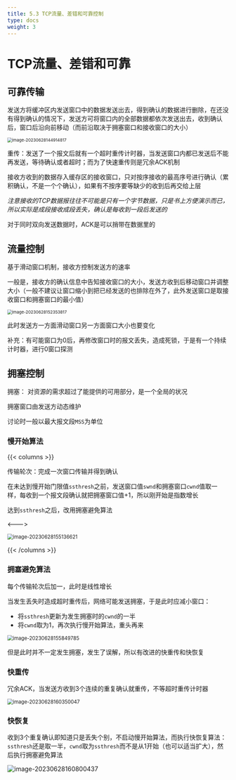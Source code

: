 ```yaml
---
title: 5.3 TCP流量、差错和可靠控制
type: docs
weight: 3
---
```


# TCP流量、差错和可靠

## 可靠传输

发送方将缓冲区内发送窗口中的数据发送出去，得到确认的数据进行删除，在还没有得到确认的情况下，发送方可将窗口内的全部数据都依次发送出去，收到确认后，窗口后沿向前移动（而前沿取决于拥塞窗口和接收窗口的大小）

<img src="https://cdn.jsdelivr.net/gh/zvictorliu/typoraPics@main/img/image-20230628144914817.png" alt="image-20230628144914817" style="zoom:67%;" />

重传：发送了一个报文后就有一个超时重传计时器，当发送窗口内都已发送后不能再发送，等待确认或者超时；而为了快速重传则是冗余ACK机制

接收方收到的数据存入缓存区的接收窗口，只对按序接收的最高序号进行确认（累积确认，不是一个个确认），如果有不按序要等缺少的收到后再交给上层

*注意接收的TCP数据报往往不可能是只有一个字节数据，只是书上方便演示而已，所以实际是成段接收成段丢失，确认是每收到一段后发送的*

对于同时双向发送数据时，ACK是可以捎带在数据里的

## 流量控制

基于滑动窗口机制，接收方控制发送方的速率

一般是，接收方的确认信息中告知接收窗口的大小，发送方收到后移动窗口并调整大小（一般不建议让窗口缩小到把已经发送的也排除在外了，此外发送窗口是取接收窗口和拥塞窗口的最小值）

<img src="https://cdn.jsdelivr.net/gh/zvictorliu/typoraPics@main/img/image-20230628152353817.png" alt="image-20230628152353817" style="zoom:67%;" />

此时发送方一方面滑动窗口另一方面窗口大小也要变化

补充：有可能窗口为0后，再修改窗口时的报文丢失，造成死锁，于是有一个持续计时器，进行0窗口探测

## 拥塞控制

拥塞： 对资源的需求超过了能提供的可用部分，是一个全局的状况

拥塞窗口由发送方动态维护

讨论时一般以最大报文段`MSS`为单位

### 慢开始算法

{{< columns >}}

传输轮次：完成一次窗口传输并得到确认

在未达到慢开始门限值`ssthresh`之前，发送窗口值`swnd`和拥塞窗口`cwnd`值取一样，每收到一个报文段确认就把拥塞窗口值+1，所以刚开始是指数增长

达到`ssthresh`之后，改用拥塞避免算法

<--->



<img src="https://cdn.jsdelivr.net/gh/zvictorliu/typoraPics@main/img/image-20230628155136621.png" alt="image-20230628155136621" style="zoom:80%;" />

{{< /columns >}}

### 拥塞避免算法

每个传输轮次后加一，此时是线性增长

当发生丢失时造成超时重传后，网络可能发送拥塞，于是此时应减小窗口：

- 将`ssthresh`更新为发生拥塞时的`cwnd`的一半
- 将`cwnd`取为1，再次执行慢开始算法，重头再来

<img src="https://cdn.jsdelivr.net/gh/zvictorliu/typoraPics@main/img/image-20230628155849785.png" alt="image-20230628155849785" style="zoom:80%;" />

但是此时并不一定发生拥塞，发生了误解，所以有改进的快重传和快恢复

### 快重传

冗余ACK，当发送方收到3个连续的重复确认就重传，不等超时重传计时器

<img src="https://cdn.jsdelivr.net/gh/zvictorliu/typoraPics@main/img/image-20230628160350047.png" alt="image-20230628160350047" style="zoom:80%;" />

### 快恢复

收到3个重复确认即知道只是丢失个别，不启动慢开始算法，而执行快恢复算法：`ssthresh`还是取一半，`cwnd`取为`ssthresh`而不是从1开始（也可以适当扩大），然后执行拥塞避免算法

![image-20230628160800437](https://cdn.jsdelivr.net/gh/zvictorliu/typoraPics@main/img/image-20230628160800437.png)

